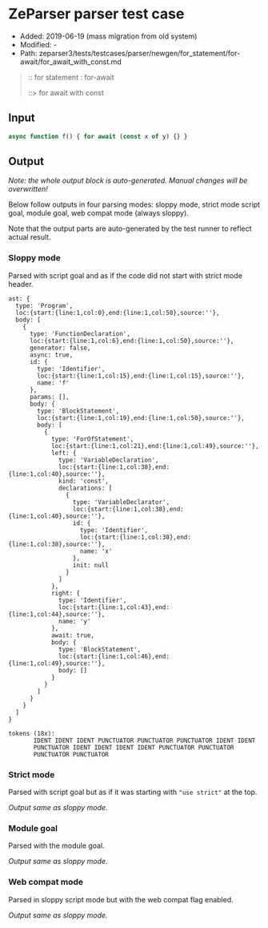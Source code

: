 # ZeParser parser test case

- Added: 2019-06-19 (mass migration from old system)
- Modified: -
- Path: zeparser3/tests/testcases/parser/newgen/for_statement/for-await/for_await_with_const.md

> :: for statement : for-await
>
> ::> for await with const

## Input

`````js
async function f() { for await (const x of y) {} }
`````

## Output

_Note: the whole output block is auto-generated. Manual changes will be overwritten!_

Below follow outputs in four parsing modes: sloppy mode, strict mode script goal, module goal, web compat mode (always sloppy).

Note that the output parts are auto-generated by the test runner to reflect actual result.

### Sloppy mode

Parsed with script goal and as if the code did not start with strict mode header.

`````
ast: {
  type: 'Program',
  loc:{start:{line:1,col:0},end:{line:1,col:50},source:''},
  body: [
    {
      type: 'FunctionDeclaration',
      loc:{start:{line:1,col:6},end:{line:1,col:50},source:''},
      generator: false,
      async: true,
      id: {
        type: 'Identifier',
        loc:{start:{line:1,col:15},end:{line:1,col:15},source:''},
        name: 'f'
      },
      params: [],
      body: {
        type: 'BlockStatement',
        loc:{start:{line:1,col:19},end:{line:1,col:50},source:''},
        body: [
          {
            type: 'ForOfStatement',
            loc:{start:{line:1,col:21},end:{line:1,col:49},source:''},
            left: {
              type: 'VariableDeclaration',
              loc:{start:{line:1,col:38},end:{line:1,col:40},source:''},
              kind: 'const',
              declarations: [
                {
                  type: 'VariableDeclarator',
                  loc:{start:{line:1,col:38},end:{line:1,col:40},source:''},
                  id: {
                    type: 'Identifier',
                    loc:{start:{line:1,col:38},end:{line:1,col:38},source:''},
                    name: 'x'
                  },
                  init: null
                }
              ]
            },
            right: {
              type: 'Identifier',
              loc:{start:{line:1,col:43},end:{line:1,col:44},source:''},
              name: 'y'
            },
            await: true,
            body: {
              type: 'BlockStatement',
              loc:{start:{line:1,col:46},end:{line:1,col:49},source:''},
              body: []
            }
          }
        ]
      }
    }
  ]
}

tokens (18x):
       IDENT IDENT IDENT PUNCTUATOR PUNCTUATOR PUNCTUATOR IDENT IDENT
       PUNCTUATOR IDENT IDENT IDENT IDENT PUNCTUATOR PUNCTUATOR
       PUNCTUATOR PUNCTUATOR
`````

### Strict mode

Parsed with script goal but as if it was starting with `"use strict"` at the top.

_Output same as sloppy mode._

### Module goal

Parsed with the module goal.

_Output same as sloppy mode._

### Web compat mode

Parsed in sloppy script mode but with the web compat flag enabled.

_Output same as sloppy mode._
